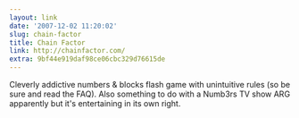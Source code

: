 ```yaml
---
layout: link
date: '2007-12-02 11:20:02'
slug: chain-factor
title: Chain Factor
link: http://chainfactor.com/
extra: 9bf44e919daf98ce06cbc329d76615de
---
```


Cleverly addictive numbers & blocks flash game with unintuitive rules (so be sure and read the FAQ). Also something to do with a Numb3rs TV show ARG apparently but it's entertaining in its own right.